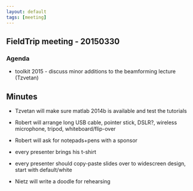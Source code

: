 ```yaml
---
layout: default
tags: [meeting]
---
```


## FieldTrip meeting - 20150330 

### Agenda

*  toolkit 2015 - discuss minor additions to the beamforming lecture (Tzvetan)

## Minutes

*  Tzvetan will make sure matlab 2014b is available and test the tutorials

*  Robert will arrange long USB cable, pointer stick, DSLR?, wireless microphone, tripod, whiteboard/flip-over

*  Robert will ask for notepads+pens with a sponsor

*  every presenter brings his t-shirt

*  every presenter should copy-paste slides over to widescreen design, start with default/white

*  Nietz will write a doodle for rehearsing

